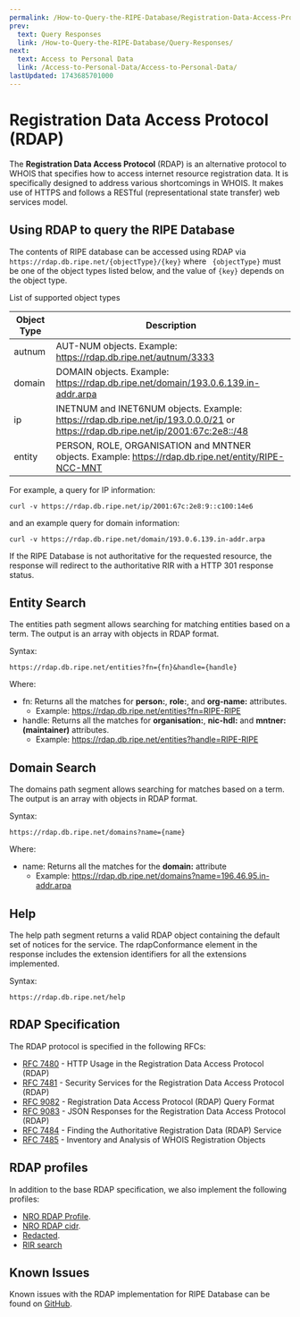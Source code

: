 ```yaml
---
permalink: /How-to-Query-the-RIPE-Database/Registration-Data-Access-Protocol
prev:
  text: Query Responses
  link: /How-to-Query-the-RIPE-Database/Query-Responses/
next:
  text: Access to Personal Data
  link: /Access-to-Personal-Data/Access-to-Personal-Data/
lastUpdated: 1743685701000
---
```


# Registration Data Access Protocol (RDAP)

The **Registration Data Access Protocol** (RDAP) is an alternative protocol to WHOIS that specifies how to access internet resource registration data. It is specifically designed to address various shortcomings in WHOIS. It makes use of HTTPS and follows a RESTful (representational state transfer) web services model.

## Using RDAP to query the RIPE Database

The contents of RIPE database can be accessed using RDAP via `https://rdap.db.ripe.net/{objectType}/{key}` where `
{objectType}` must be one of the object types listed below, and the value of `{key}` depends on the object type.

List of supported object types

| Object Type | Description                                                                                                                      |
|-------------|----------------------------------------------------------------------------------------------------------------------------------|
| autnum      | AUT-NUM objects. Example: https://rdap.db.ripe.net/autnum/3333                                                                   |
| domain      | DOMAIN objects. Example: https://rdap.db.ripe.net/domain/193.0.6.139.in-addr.arpa                                                |
| ip          | INETNUM and INET6NUM objects. Example: https://rdap.db.ripe.net/ip/193.0.0.0/21 or https://rdap.db.ripe.net/ip/2001:67c:2e8::/48 |
| entity      | PERSON, ROLE, ORGANISATION and MNTNER objects. Example: https://rdap.db.ripe.net/entity/RIPE-NCC-MNT                             |

For example, a query for IP information:
```
curl -v https://rdap.db.ripe.net/ip/2001:67c:2e8:9::c100:14e6
```
and an example query for domain information:
```
curl -v https://rdap.db.ripe.net/domain/193.0.6.139.in-addr.arpa
```

If the RIPE Database is not authoritative for the requested resource, the response will redirect to the authoritative RIR with a HTTP 301 response status.

## Entity Search

The entities path segment allows searching for matching entities based on a term. The output is an array with objects in RDAP format.

Syntax:

```
https://rdap.db.ripe.net/entities?fn={fn}&handle={handle}
```

Where:
* fn: Returns all the matches for **person:**, **role:**, and **org-name:** attributes. 
  * Example: https://rdap.db.ripe.net/entities?fn=RIPE-RIPE
* handle: Returns all the matches for **organisation:**, **nic-hdl:** and **mntner:(maintainer)** attributes. 
  * Example: https://rdap.db.ripe.net/entities?handle=RIPE-RIPE

## Domain Search

The domains path segment allows searching for matches based on a term. The output is an array with objects in RDAP format.

Syntax:

```
https://rdap.db.ripe.net/domains?name={name}
```

Where:
* name: Returns all the matches for the **domain:** attribute
  * Example: https://rdap.db.ripe.net/domains?name=196.46.95.in-addr.arpa

## Help

The help path segment returns a valid RDAP object containing the default set of notices for the service. The rdapConformance element in the response includes the extension identifiers for all the extensions implemented.

Syntax:
```
https://rdap.db.ripe.net/help
```

## RDAP Specification

The RDAP protocol is specified in the following RFCs:

 * [RFC 7480](https://www.rfc-editor.org/rfc/rfc7480) - HTTP Usage in the Registration Data Access Protocol (RDAP)
 * [RFC 7481](https://www.rfc-editor.org/rfc/rfc7481) - Security Services for the Registration Data Access Protocol (RDAP)
 * [RFC 9082](https://datatracker.ietf.org/doc/rfc9082/) - Registration Data Access Protocol (RDAP) Query Format
 * [RFC 9083](https://datatracker.ietf.org/doc/rfc9083/) - JSON Responses for the Registration Data Access Protocol (RDAP)
 * [RFC 7484](https://www.rfc-editor.org/rfc/rfc7484) - Finding the Authoritative Registration Data (RDAP) Service
 * [RFC 7485](https://www.rfc-editor.org/rfc/rfc7485) - Inventory and Analysis of WHOIS Registration Objects

 ## RDAP profiles

In addition to the base RDAP specification, we also implement the following profiles:
 
 * [NRO RDAP Profile](https://bitbucket.org/nroecg/nro-rdap-profile/raw/v1/nro-rdap-profile.txt).
 * [NRO RDAP cidr](https://bitbucket.org/nroecg/nro-rdap-cidr/src/master/nro-rdap-cidr.txt).
 * [Redacted](https://datatracker.ietf.org/doc/draft-ietf-regext-rdap-redacted/).
 * [RIR search](https://datatracker.ietf.org/doc/draft-ietf-regext-rdap-rir-search/)

## Known Issues

Known issues with the RDAP implementation for RIPE Database can be found on [GitHub](https://github.com/RIPE-NCC/whois/blob/master/README.RDAP.md).
